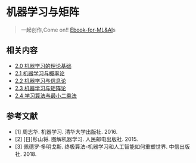 # 机器学习与矩阵

> 一起创作,Come on!! [Ebook-for-ML&AI](https://github.com/media-tm/MTOpenML)s

## 相关内容

* [2.0 机器学习的理论基础](./20-ml-basic-theory.md)
* [2.1 机器学习与概率论](./21-ml-probability-theory.md)
* [2.2 机器学习与信息论](./22-ml-info-theory.md)
* [2.3 机器学习与矩阵论](./23-ml-matrix.md)
* [2.4 学习算法与最小二乘法](./24-ml-learning-least-squares.md)

## 参考文献

- [1] 周志华. 机器学习. 清华大学出版社. 2016.
- [2] [日]杉山将. 图解机器学习. 人民邮电出版社. 2015.
- [3] 佩德罗·多明戈斯. 终极算法-机器学习和人工智能如何重塑世界. 中信出版社. 2018.
